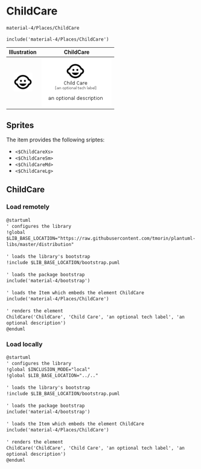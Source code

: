 # ChildCare


```text
material-4/Places/ChildCare
```

```text
include('material-4/Places/ChildCare')
```



| Illustration | ChildCare |
| :---: | :---: |
| ![illustration for Illustration](../../material-4/Places/ChildCare.png) | ![illustration for ChildCare](../../material-4/Places/ChildCare.Local.png) |



## Sprites
The item provides the following sriptes:

- `<$ChildCareXs>`
- `<$ChildCareSm>`
- `<$ChildCareMd>`
- `<$ChildCareLg>`





## ChildCare

### Load remotely
```plantuml
@startuml
' configures the library
!global $LIB_BASE_LOCATION="https://raw.githubusercontent.com/tmorin/plantuml-libs/master/distribution"

' loads the library's bootstrap
!include $LIB_BASE_LOCATION/bootstrap.puml

' loads the package bootstrap
include('material-4/bootstrap')

' loads the Item which embeds the element ChildCare
include('material-4/Places/ChildCare')

' renders the element
ChildCare('ChildCare', 'Child Care', 'an optional tech label', 'an optional description')
@enduml
```

### Load locally
```plantuml
@startuml
' configures the library
!global $INCLUSION_MODE="local"
!global $LIB_BASE_LOCATION="../.."

' loads the library's bootstrap
!include $LIB_BASE_LOCATION/bootstrap.puml

' loads the package bootstrap
include('material-4/bootstrap')

' loads the Item which embeds the element ChildCare
include('material-4/Places/ChildCare')

' renders the element
ChildCare('ChildCare', 'Child Care', 'an optional tech label', 'an optional description')
@enduml
```

